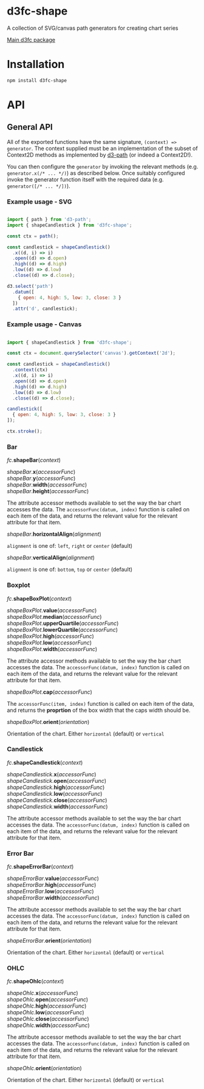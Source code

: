 # d3fc-shape

A collection of SVG/canvas path generators for creating chart series

[Main d3fc package](https://github.com/ScottLogic/d3fc)

# Installation

```bash
npm install d3fc-shape
```

# API

## General API

All of the exported functions have the same signature, `(context) => generator`. The context supplied must be an implementation of the subset of Context2D methods as implemented by [d3-path](https://github.com/d3/d3-path) (or indeed a Context2D!).

You can then configure the `generator` by invoking the relevant methods (e.g. `generator.x(/* ... */)`) as described below. Once suitably configured invoke the generator function itself with the required data (e.g. `generator([/* ... */])`).

### Example usage - SVG

```javascript

import { path } from 'd3-path';
import { shapeCandlestick } from 'd3fc-shape';

const ctx = path();

const candlestick = shapeCandlestick()
  .x((d, i) => i)
  .open((d) => d.open)
  .high((d) => d.high)
  .low((d) => d.low)
  .close((d) => d.close);

d3.select('path')
  .datum([
    { open: 4, high: 5, low: 3, close: 3 }
  ])
  .attr('d', candlestick);

```

### Example usage - Canvas

```javascript

import { shapeCandlestick } from 'd3fc-shape';

const ctx = document.querySelector('canvas').getContext('2d');

const candlestick = shapeCandlestick()
  .context(ctx)
  .x((d, i) => i)
  .open((d) => d.open)
  .high((d) => d.high)
  .low((d) => d.low)
  .close((d) => d.close);

candlestick([
  { open: 4, high: 5, low: 3, close: 3 }
]);

ctx.stroke();

```

### Bar

*fc*.**shapeBar**(*context*)

*shapeBar*.**x**(*accessorFunc*)  
*shapeBar*.**y**(*accessorFunc*)  
*shapeBar*.**width**(*accessorFunc*)  
*shapeBar*.**height**(*accessorFunc*)  

The attribute accessor methods available to set the way the bar chart accesses the data.
The `accessorFunc(datum, index)` function is called on each item of the data, and returns
the relevant value for the relevant attribute for that item.

*shapeBar*.**horizontalAlign**(*alignment*)  

`alignment` is one of: `left`, `right` or `center` (default)

*shapeBar*.**verticalAlign**(*alignment*)  

`alignment` is one of: `bottom`, `top` or `center` (default)

### Boxplot

*fc*.**shapeBoxPlot**(*context*)

*shapeBoxPlot*.**value**(*accessorFunc*)  
*shapeBoxPlot*.**median**(*accessorFunc*)  
*shapeBoxPlot*.**upperQuartile**(*accessorFunc*)  
*shapeBoxPlot*.**lowerQuartile**(*accessorFunc*)  
*shapeBoxPlot*.**high**(*accessorFunc*)  
*shapeBoxPlot*.**low**(*accessorFunc*)  
*shapeBoxPlot*.**width**(*accessorFunc*)  

The attribute accessor methods available to set the way the bar chart accesses the data.
The `accessorFunc(datum, index)` function is called on each item of the data, and returns
the relevant value for the relevant attribute for that item.

*shapeBoxPlot*.**cap**(*accessorFunc*)  

The `accessorFunc(item, index)` function is called on each item of the data, and returns
the **proprtion** of the box width that the caps width should be.

*shapeBoxPlot*.**orient**(*orientation*)  

Orientation of the chart. Either `horizontal` (default) or `vertical`

### Candlestick

*fc*.**shapeCandlestick**(*context*)

*shapeCandlestick*.**x**(*accessorFunc*)  
*shapeCandlestick*.**open**(*accessorFunc*)  
*shapeCandlestick*.**high**(*accessorFunc*)  
*shapeCandlestick*.**low**(*accessorFunc*)  
*shapeCandlestick*.**close**(*accessorFunc*)  
*shapeCandlestick*.**width**(*accessorFunc*)  

The attribute accessor methods available to set the way the bar chart accesses the data.
The `accessorFunc(datum, index)` function is called on each item of the data, and returns
the relevant value for the relevant attribute for that item.

### Error Bar

*fc*.**shapeErrorBar**(*context*)

*shapeErrorBar*.**value**(*accessorFunc*)  
*shapeErrorBar*.**high**(*accessorFunc*)  
*shapeErrorBar*.**low**(*accessorFunc*)  
*shapeErrorBar*.**width**(*accessorFunc*)  

The attribute accessor methods available to set the way the bar chart accesses the data.
The `accessorFunc(datum, index)` function is called on each item of the data, and returns
the relevant value for the relevant attribute for that item.

*shapeErrorBar*.**orient**(*orientation*)  

Orientation of the chart. Either `horizontal` (default) or `vertical`

### OHLC

*fc*.**shapeOhlc**(*context*)

*shapeOhlc*.**x**(*accessorFunc*)  
*shapeOhlc*.**open**(*accessorFunc*)  
*shapeOhlc*.**high**(*accessorFunc*)  
*shapeOhlc*.**low**(*accessorFunc*)  
*shapeOhlc*.**close**(*accessorFunc*)  
*shapeOhlc*.**width**(*accessorFunc*)  

The attribute accessor methods available to set the way the bar chart accesses the data.
The `accessorFunc(datum, index)` function is called on each item of the data, and returns
the relevant value for the relevant attribute for that item.

*shapeOhlc*.**orient**(*orientation*)  

Orientation of the chart. Either `horizontal` (default) or `vertical`
